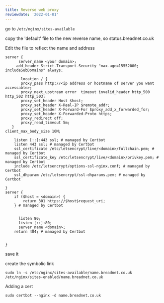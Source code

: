 ```yaml
---
title: Reverse web proxy
reviewdate: '2022-01-01'
---
```


go to `/etc/nginx/sites-available`

copy the 'default' file to the new reverse name, so status.breadnet.co.uk

Edit the file to reflect the name and address

```nginx
server {
      server_name <your domain>;
     add_header Strict-Transport-Security "max-age=15552000; includeSubDomains" always;

       location / {
       proxy_pass http://<ip address or hostname of server you want accessable>;
       proxy_next_upstream error  timeout invalid_header http_500 http_502 http_503;
       proxy_set_header Host $host;
       proxy_set_header X-Real-IP $remote_addr;
       proxy_set_header X-Forward-For $proxy_add_x_forwarded_for;
       proxy_set_header X-Forwarded-Proto https;
       proxy_redirect off;
       proxy_read_timeout 5m;
   }
client_max_body_size 10M;

    listen [::]:443 ssl; # managed by Certbot
    listen 443 ssl; # managed by Certbot
    ssl_certificate /etc/letsencrypt/live/<domain>/fullchain.pem; # managed by Certbot
    ssl_certificate_key /etc/letsencrypt/live/<domain>/privkey.pem; # managed by Certbot
    include /etc/letsencrypt/options-ssl-nginx.conf; # managed by Certbot
    ssl_dhparam /etc/letsencrypt/ssl-dhparams.pem; # managed by Certbot

}
server {
    if ($host = <domain>) {
        return 301 https://$host$request_uri;
    } # managed by Certbot


      listen 80;
      listen [::]:80;
      server_name <domain>;
    return 404; # managed by Certbot


}
```

save it

create the symbolic link

```shell
sudo ln -s /etc/nginx/sites-available/name.breadnet.co.uk /etc/nginx/sites-enabled/name.breadnet.co.uk
```

Adding a cert

```shell
sudo certbot --nginx -d name.breadnet.co.uk
```